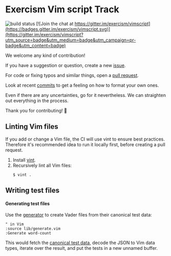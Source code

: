 # Exercism Vim script Track

![build status](https://travis-ci.org/exercism/vimscript.svg?branch=master)
[![Join the chat at https://gitter.im/exercism/vimscript](https://badges.gitter.im/exercism/vimscript.svg)](https://gitter.im/exercism/vimscript?utm_source=badge&utm_medium=badge&utm_campaign=pr-badge&utm_content=badge)

We welcome any kind of contribution!

If you have a suggestion or question, create a new
[issue](https://github.com/exercism/vimscript/issues).

For code or fixing typos and similar things, open a
[pull request](https://github.com/exercism/vimscript/pulls).

Look at recent [commits](https://github.com/exercism/vimscript/commits/master)
to get a feeling on how to format your own ones.

Even if there are any uncertainties, go for it nevertheless. We can straighten
out everything in the process.

Thank you for contributing! :tada:

## Linting Vim files

If you add or change a Vim file, the CI will use vint to ensure best practices.
Therefore it's recommended idea to run it locally first, before creating a pull
request.

1. Install [vint](https://github.com/Kuniwak/vint#quick-start).
1. Recursively lint all Vim files:
    ```
    $ vint .
    ```

## Writing test files

#### Generating test files

Use the [generator](lib/generate.vim) to create Vader files from their canonical
test data:

```vim
" in Vim
:source lib/generate.vim
:Generate word-count
```

This would fetch the [canonical test data](https://raw.githubusercontent.com/exercism/x-common/master/exercises/word-count/canonical-data.json),
decode the JSON to Vim data types, iterate over the result, and put the tests in
a new unnamed buffer.
